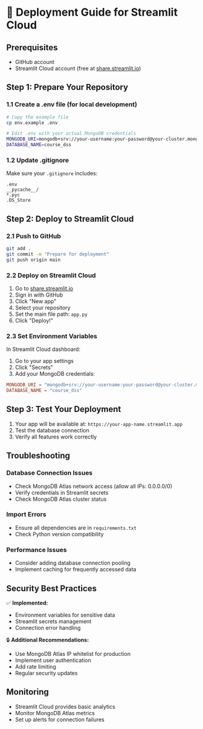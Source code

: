 # 🚀 Deployment Guide for Streamlit Cloud

## Prerequisites
- GitHub account
- Streamlit Cloud account (free at [share.streamlit.io](https://share.streamlit.io))

## Step 1: Prepare Your Repository

### 1.1 Create a .env file (for local development)
```bash
# Copy the example file
cp env.example .env

# Edit .env with your actual MongoDB credentials
MONGODB_URI=mongodb+srv://your-username:your-password@your-cluster.mongodb.net/?retryWrites=true&w=majority
DATABASE_NAME=course_dss
```

### 1.2 Update .gitignore
Make sure your `.gitignore` includes:
```
.env
__pycache__/
*.pyc
.DS_Store
```

## Step 2: Deploy to Streamlit Cloud

### 2.1 Push to GitHub
```bash
git add .
git commit -m "Prepare for deployment"
git push origin main
```

### 2.2 Deploy on Streamlit Cloud
1. Go to [share.streamlit.io](https://share.streamlit.io)
2. Sign in with GitHub
3. Click "New app"
4. Select your repository
5. Set the main file path: `app.py`
6. Click "Deploy!"

### 2.3 Set Environment Variables
In Streamlit Cloud dashboard:
1. Go to your app settings
2. Click "Secrets"
3. Add your MongoDB credentials:
```toml
MONGODB_URI = "mongodb+srv://your-username:your-password@your-cluster.mongodb.net/?retryWrites=true&w=majority"
DATABASE_NAME = "course_dss"
```

## Step 3: Test Your Deployment

1. Your app will be available at: `https://your-app-name.streamlit.app`
2. Test the database connection
3. Verify all features work correctly

## Troubleshooting

### Database Connection Issues
- Check MongoDB Atlas network access (allow all IPs: 0.0.0.0/0)
- Verify credentials in Streamlit secrets
- Check MongoDB Atlas cluster status

### Import Errors
- Ensure all dependencies are in `requirements.txt`
- Check Python version compatibility

### Performance Issues
- Consider adding database connection pooling
- Implement caching for frequently accessed data

## Security Best Practices

✅ **Implemented:**
- Environment variables for sensitive data
- Streamlit secrets management
- Connection error handling

🔒 **Additional Recommendations:**
- Use MongoDB Atlas IP whitelist for production
- Implement user authentication
- Add rate limiting
- Regular security updates

## Monitoring

- Streamlit Cloud provides basic analytics
- Monitor MongoDB Atlas metrics
- Set up alerts for connection failures
